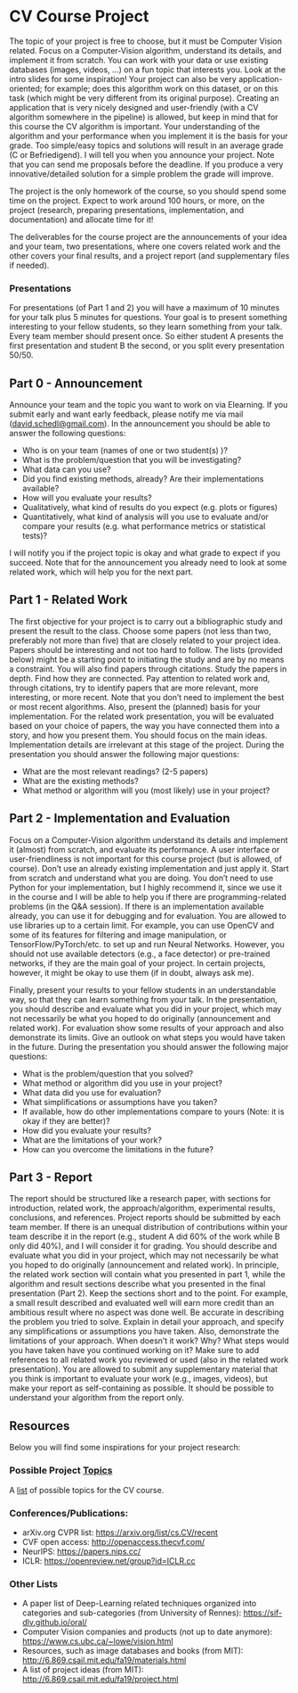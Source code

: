 # CV Course Project 
The topic of your project is free to choose, but it must be Computer Vision related. Focus on a Computer-Vision algorithm, understand its details, and implement it from scratch. You can work with your data or use existing databases (images, videos, …) on a fun topic that interests you. Look at the intro slides for some inspiration! 
Your project can also be very application-oriented; for example; does this algorithm work on this dataset, or on this task (which might be very different from its original purpose). Creating an application that is very nicely designed and user-friendly (with a CV algorithm somewhere in the pipeline) is allowed, but keep in mind that for this course the CV algorithm is important. Your understanding of the algorithm and your performance when you implement it is the basis for your grade.
Too simple/easy topics and solutions will result in an average grade (C or Befriedigend). I will tell you when you announce your project. Note that you can send me proposals before the deadline. If you produce a very innovative/detailed solution for a simple problem the grade will improve. 

The project is the only homework of the course, so you should spend some time on the project. Expect to work around 100 hours, or more, on the project (research, preparing presentations, implementation, and documentation) and allocate time for it!

The deliverables for the course project are the announcements of your idea and your team, two presentations, where one covers related work and the other covers your final results, and a project report (and supplementary files if needed). 

### Presentations
For presentations (of Part 1 and 2) you will have a maximum of 10 minutes for your talk plus 5 minutes for questions. Your goal is to present something interesting to your fellow students, so they learn something from your talk. Every team member should present once. So either student A presents the first presentation and student B the second, or you split every presentation 50/50.

## Part 0 - Announcement
Announce your team and the topic you want to work on via Elearning. If you submit early and want early feedback, please notify me via mail (david.schedl@gmail.com).
In the announcement you should be able to answer the following questions: 
- Who is on your team (names of one or two student(s) )?
- What is the problem/question that you will be investigating? 
- What data can you use? 
- Did you find existing methods, already? Are their implementations available?
- How will you evaluate your results?
- Qualitatively, what kind of results do you expect (e.g. plots or figures)
- Quantitatively, what kind of analysis will you use to evaluate and/or compare your results (e.g. what performance metrics or statistical tests)?

I will notify you if the project topic is okay and what grade to expect if you succeed. 
Note that for the announcement you already need to look at some related work, which will help you for the next part.

## Part 1 - Related Work
The first objective for your project is to carry out a bibliographic study and present the result to the class. Choose some papers (not less than two, preferably not more than five) that are closely related to your project idea. Papers should be interesting and not too hard to follow.
The lists (provided below) might be a starting point to initiating the study and are by no means a constraint. You will also find papers through citations. Study the papers in depth. Find how they are connected. Pay attention to related work and, through citations, try to identify papers that are more relevant, more interesting, or more recent. Note that you don’t need to implement the best or most recent algorithms. Also, present the (planned) basis for your implementation. 
For the related work presentation, you will be evaluated based on your choice of papers, the way you have connected them into a story, and how you present them. You should focus on the main ideas. Implementation details are irrelevant at this stage of the project. 
During the presentation you should answer the following major questions:
- What are the most relevant readings? (2-5 papers) 
- What are the existing methods? 
- What method or algorithm will you (most likely) use in your project? 

## Part 2 - Implementation and Evaluation
Focus on a Computer-Vision algorithm understand its details and implement it (almost) from scratch, and evaluate its performance. A user interface or user-friendliness is not important for this course project (but is allowed, of course). Don’t use an already existing implementation and just apply it. Start from scratch and understand what you are doing. 
You don’t need to use Python for your implementation, but I highly recommend it, since we use it in the course and I will be able to help you if there are programming-related problems (in the Q&A session).
If there is an implementation available already, you can use it for debugging and for evaluation. You are allowed to use libraries up to a certain limit. For example, you can use OpenCV and some of its features for filtering and image manipulation, or TensorFlow/PyTorch/etc. to set up and run Neural Networks. However, you should not use available detectors (e.g., a face detector) or pre-trained networks, if they are the main goal of your project. In certain projects, however, it might be okay to use them (if in doubt, always ask me).

Finally, present your results to your fellow students in an understandable way, so that they can learn something from your talk. In the presentation, you should describe and evaluate what you did in your project, which may not necessarily be what you hoped to do originally (announcement and related work). For evaluation show some results of your approach and also demonstrate its limits. Give an outlook on what steps you would have taken in the future. 
During the presentation you should answer the following major questions:
- What is the problem/question that you solved? 
- What method or algorithm did you use in your project? 
- What data did you use for evaluation? 
- What simplifications or assumptions have you taken?
- If available, how do other implementations compare to yours (Note: it is okay if they are better)?
- How did you evaluate your results?
- What are the limitations of your work?
- How can you overcome the limitations in the future?

## Part 3 - Report
The report should be structured like a research paper, with sections for introduction, related work, the approach/algorithm, experimental results, conclusions, and references. Project reports should be submitted by each team member. If there is an unequal distribution of contributions within your team describe it in the report (e.g., student A did 60% of the work while B only did 40%), and I will consider it for grading. 
You should describe and evaluate what you did in your project, which may not necessarily be what you hoped to do originally (announcement and related work). 
In principle, the related work section will contain what you presented in part 1, while the algorithm and result sections describe what you presented in the final presentation (Part 2). 
Keep the sections short and to the point. For example, a small result described and evaluated well will earn more credit than an ambitious result where no aspect was done well. Be accurate in describing the problem you tried to solve. Explain in detail your approach, and specify any simplifications or assumptions you have taken. Also, demonstrate the limitations of your approach. When doesn’t it work? Why? What steps would you have taken have you continued working on it? Make sure to add references to all related work you reviewed or used (also in the related work presentation). 
You are allowed to submit any supplementary material that you think is important to evaluate your work (e.g., images, videos), but make your report as self-containing as possible. It should be possible to understand your algorithm from the report only. 

## Resources 
Below you will find some inspirations for your project research:

### Possible Project [Topics](TOPICS.md)
A [list](TOPICS.md) of possible topics for the CV course.


### Conferences/Publications:
- arXiv.org CVPR list: https://arxiv.org/list/cs.CV/recent
- CVF open access: http://openaccess.thecvf.com/
- NeurIPS: https://papers.nips.cc/
- ICLR: https://openreview.net/group?id=ICLR.cc

### Other Lists
- A paper list of Deep-Learning related techniques organized into categories and sub-categories (from University of Rennes): https://sif-dlv.github.io/oral/
- Computer Vision companies and products (not up to date anymore): https://www.cs.ubc.ca/~lowe/vision.html
- Resources, such as image databases and books (from MIT): http://6.869.csail.mit.edu/fa19/materials.html
- A list of project ideas (from MIT): http://6.869.csail.mit.edu/fa19/project.html
